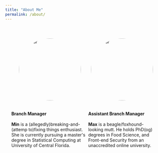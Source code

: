 ```yaml
---
title: "About Me"
permalink: /about/
---
```


<!DOCTYPE html>
<html>
<head>
<style>

.p1 {
    font-size:15px;
    margin-top: 10px;
    margin-bottom: 40px;
    text-align:left;
    padding: 20px;
    padding-top: 50px;
    background:rgba(255,255,255,0.5);
    line-height: 1.8;
    font-family: Montserrat,sans-serif;
}
.post-container {
 display: flex;
 padding: 20px;
 justify-content: center;
}

.card {
    margin: 20px;
    border-radius: 10px;
    background-color: #4ae8cb;
    overflow: hidden;
    width:40%;
}
.profile1 {
  object-fit: cover;
  object-position: 100% 50%;
  width: 200px;
  height: 200px;
}
.profile2 {
  object-fit: cover;
  object-position: 30% 40%;
  width: 200px;
  height: 200px;
}
.pic{
	border-radius:50%;
      width: 200px;
      height: 200px;
      display: flex;
      align-items: center;
      justify-content: center;
      border-radius: 50%;
      margin: auto;
      overflow: hidden;
      transition: all 0.2s ease-in-out;
}
.img-container {
      display: flex;
      align-items: center;
      width: 100%;
      height: 200px;
      padding: 20px 0px;
}
    .pic:hover{
        width: 160px;
        height: 160px;
    }
@media (max-width: 360px){
   .post-container {
    flex-wrap: wrap;
    padding: 0px;
}
   .card {
   width: 90%;
}
}
</style>
</head>
<body>

<div class="post-container">
<div class="card">
<div class="img-container">
<img src="https://raw.githubusercontent.com/hminluo/hminluo.github.io/master/images/profile.png" alt="Avatar" class="pic profile1">
</div>
<p class='p1'>
<b>Branch Manager</b>
<br><br>
<b>Min</b> is a (allegedly)breaking-and-(attemp to)fixing things enthusiast. She is currently pursuing a master's degree in Statistical Computing at University of Central Florida.
</p>
</div>
<div class="card">
<div class="img-container">
        <img src="https://raw.githubusercontent.com/hminluo/hminluo.github.io/master/images/Max.jpg" alt="Avatar" class="pic profile2">
</div>
<p class='p1'>
<b>Assistant Branch Manager</b>
<br>
<br>
<b>Max</b> is a beagle/foxhound-looking mutt. He holds PhD(og) degrees in Food Science, and  Front-end Security from an unaccredited online university.
</p>

</div>
</div>

</body>
</html>
